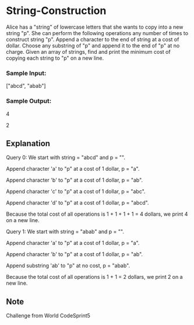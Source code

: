 # String-Construction

Alice has a "string" of lowercase letters that she wants to copy into a new string "p". She can perform the following operations any number of times to construct string "p". Append a character to the end of string  at a cost of  dollar. Choose any substring of "p" and append it to the end of "p" at no charge.
Given an array of strings, find and print the minimum cost of copying each string to "p" on a new line.

### Sample Input:

["abcd", "abab"]

### Sample Output:

4

2

## Explanation

Query 0: We start with string = "abcd" and p = "".

Append character 'a' to "p" at a cost of 1 dollar, p = "a".

Append character 'b' to "p" at a cost of 1 dollar, p = "ab".

Append character 'c' to "p" at a cost of 1 dollar, p = "abc".

Append character 'd' to "p" at a cost of 1 dollar, p = "abcd".

Because the total cost of all operations is 1 + 1 + 1 + 1 = 4 dollars, we print 4 on a new line.

Query 1: We start with string = "abab" and p = "".

Append character 'a' to "p" at a cost of 1 dollar, p = "a".

Append character 'b' to "p" at a cost of 1 dollar, p = "ab".

Append substring 'ab' to "p" at no cost, p = "abab".

Because the total cost of all operations is 1 + 1 = 2 dollars, we print 2 on a new line.


## Note

Challenge from World CodeSprint5
